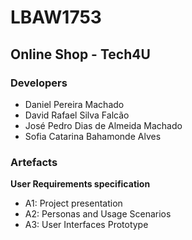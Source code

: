 # LBAW1753

## Online Shop - Tech4U

### Developers

* Daniel Pereira Machado 
* David Rafael Silva Falcão 
* José Pedro Dias de Almeida Machado 
* Sofia Catarina Bahamonde Alves 

### Artefacts 

**User Requirements specification**

* A1: Project presentation
* A2: Personas and Usage Scenarios
* A3: User Interfaces Prototype
